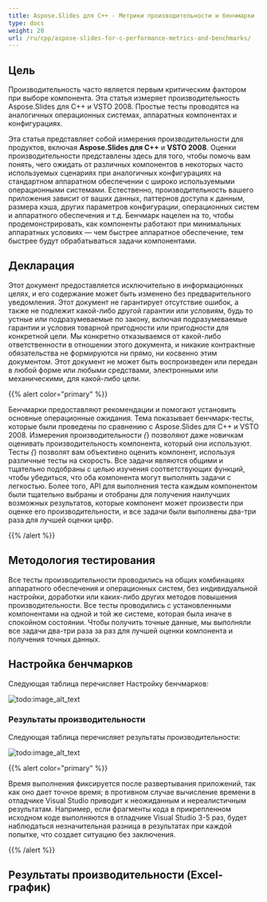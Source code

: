 ```yaml
---
title: Aspose.Slides для C++ - Метрики производительности и бенчмарки
type: docs
weight: 20
url: /ru/cpp/aspose-slides-for-c-performance-metrics-and-benchmarks/
---
```


## **Цель**
Производительность часто является первым критическим фактором при выборе компонента. Эта статья измеряет производительность Aspose.Slides для C++ и VSTO 2008. Простые тесты проводятся на аналогичных операционных системах, аппаратных компонентах и конфигурациях.

Эта статья представляет собой измерения производительности для продуктов, включая **Aspose.Slides для C++** и **VSTO 2008**. Оценки производительности представлены здесь для того, чтобы помочь вам понять, чего ожидать от различных компонентов в некоторых часто используемых сценариях при аналогичных конфигурациях на стандартном аппаратном обеспечении с широко используемыми операционными системами. Естественно, производительность вашего приложения зависит от ваших данных, паттернов доступа к данным, размера кэша, других параметров конфигурации, операционных систем и аппаратного обеспечения и т.д. Бенчмарк нацелен на то, чтобы продемонстрировать, как компоненты работают при минимальных аппаратных условиях — чем быстрее аппаратное обеспечение, тем быстрее будут обрабатываться задачи компонентами.
## **Декларация**
Этот документ предоставляется исключительно в информационных целях, и его содержание может быть изменено без предварительного уведомления. Этот документ не гарантирует отсутствие ошибок, а также не подлежит какой-либо другой гарантии или условиям, будь то устные или подразумеваемые по закону, включая подразумеваемые гарантии и условия товарной пригодности или пригодности для конкретной цели. Мы конкретно отказываемся от какой-либо ответственности в отношении этого документа, и никакие контрактные обязательства не формируются ни прямо, ни косвенно этим документом. Этот документ не может быть воспроизведен или передан в любой форме или любыми средствами, электронными или механическими, для какой-либо цели.

{{% alert color="primary" %}} 

Бенчмарки предоставляют рекомендации и помогают установить основные операционные ожидания. Тема показывает бенчмарк-тесты, которые были проведены по сравнению с Aspose.Slides для C++ и VSTO 2008. Измерения производительности *{*} позволяют даже новичкам оценивать производительность компонента, который они используют. Тесты *{*} позволят вам объективно оценить компонент, используя различные тесты на скорость. Все задачи являются общими и тщательно подобраны с целью изучения соответствующих функций, чтобы убедиться, что оба компонента могут выполнять задачи с легкостью. Более того, API для выполнения теста каждым компонентом были тщательно выбраны и отобраны для получения наилучших возможных результатов, которые компонент может произвести при оценке его производительности, и все задачи были выполнены два-три раза для лучшей оценки цифр.

{{% /alert %}} 
## **Методология тестирования**
Все тесты производительности проводились на общих комбинациях аппаратного обеспечения и операционных систем, без индивидуальной настройки, доработки или каких-либо других методов повышения производительности. Все тесты проводились с установленными компонентами на одной и той же системе, которая была иначе в спокойном состоянии. Чтобы получить точные данные, мы выполняли все задачи два-три раза за раз для лучшей оценки компонента и получения точных данных.
## **Настройка бенчмарков**
Следующая таблица перечисляет Настройку бенчмарков:

![todo:image_alt_text](/plugins/servlet/confluence/placeholder/unknown-attachment)
### **Результаты производительности**
Следующая таблица перечисляет результаты производительности:

![todo:image_alt_text](/plugins/servlet/confluence/placeholder/unknown-attachment)

{{% alert color="primary" %}} 

Время выполнения фиксируется после развертывания приложений, так как оно дает точное время; в противном случае вычисление времени в отладчике Visual Studio приводит к неожиданным и нереалистичным результатам. Например, если фрагменты кода в прикрепленном исходном коде выполняются в отладчике Visual Studio 3-5 раз, будет наблюдаться незначительная разница в результатах при каждой попытке, что создает ситуацию без заключения.

{{% /alert %}} 
## **Результаты производительности (Excel-график)**